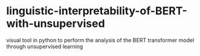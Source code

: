 # linguistic-interpretability-of-BERT-with-unsupervised
visual tool in python to perform the analysis of the BERT transformer model through unsupervised learning
